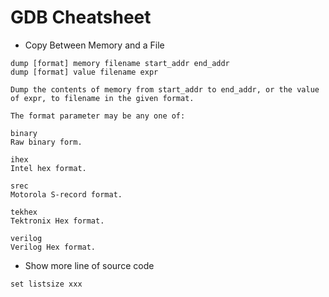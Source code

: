 # GDB Cheatsheet

- Copy Between Memory and a File

```
dump [format] memory filename start_addr end_addr
dump [format] value filename expr

Dump the contents of memory from start_addr to end_addr, or the value of expr, to filename in the given format.

The format parameter may be any one of:

binary
Raw binary form.

ihex
Intel hex format.

srec
Motorola S-record format.

tekhex
Tektronix Hex format.

verilog
Verilog Hex format.
```

- Show more line of source code

```
set listsize xxx
```


